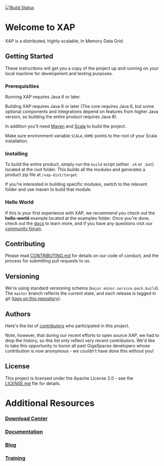 [![Build Status](https://travis-ci.org/xap/xap.svg?branch=master)](https://travis-ci.org/xap/xap)

# Welcome to XAP

XAP is a distributed, highly-scalable, In Memory Data Grid.

## Getting Started

These instructions will get you a copy of the project up and running on your local machine for development and testing purposes. 

### Prerequisities

Running XAP requires Java 6 or later.

Building XAP requires Java 8 or later (The core requires Java 6, but some optional components and integrations depend on features from higher Java version, so building the entire product requires Java 8).

In addition you'll need [Maven](https://maven.apache.org/) and [Scala](https://www.scala-lang.org/) to build the project.

Make sure environment variable `SCALA_HOME` points to the root of your Scala installation.

### Installing

To build the entire product, simply run the `build` script (either `.sh` or `.bat`) located at the root folder. This builds all the modules and generates a product zip file at `/xap-dist/target`. 

If you're interested in building specific modules, switch to the relevant folder and use maven to build that module.

### Hello World

If this is your first experience with XAP, we recommend you check out the **hello-world** example located at the examples folder. Once you're done, check out the [docs](http://docs.gigaspaces.com/) to learn more, and if you have any questions visit our [community forum](http://ask.gigaspaces.org/questions/).

## Contributing

Please read [CONTRIBUTING.md](CONTRIBUTING.md) for details on our code of conduct, and the process for submitting pull requests to us.

## Versioning

We're using standard versioning schema (`major.minor.service-pack.build`). The `master` branch reflects the current state, and each release is tagged in git ([tags on this repository](https://github.com/xap/xap/tags)). 

## Authors

Here's the list of [contributors](https://github.com/xap/xap/contributors) who participated in this project.

Note, however, that during our recent efforts to open source XAP, we had to drop the history, so this list only reflect very recent contributors. We'd like to take this opportunity to honor all past GigaSpaces developers whose contribution is now anonymous - we couldn't have done this without you! 

## License

This project is licensed under the Apache License 2.0 - see the [LICENSE.md](LICENSE.md) file for details.

# Additional Resources

### [Download Center](http://www.gigaspaces.com/xap-download)
### [Documentation](http://docs.gigaspaces.com/)
### [Blog](http://blog.gigaspaces.com/)
### [Training](http://www.gigaspaces.com/Training)

